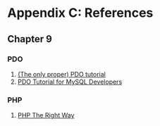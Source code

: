 # Appendix C: References


## Chapter 9

### PDO

1. [(The only proper) PDO tutorial](https://phpdelusions.net/pdo)
2. [PDO Tutorial for MySQL Developers](http://wiki.hashphp.org/PDO_Tutorial_for_MySQL_Developers)

### PHP

1. [PHP The Right Way](http://www.phptherightway.com)
